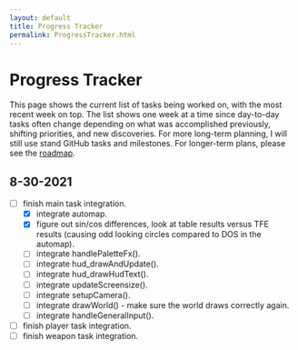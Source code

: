 ```yaml
---
layout: default
title: Progress Tracker
permalink: ProgressTracker.html
---
```

# Progress Tracker
This page shows the current list of tasks being worked on, with the most recent week on top. The list shows one week at a time since day-to-day tasks often change depending on what was accomplished previously, shifting priorities, and new discoveries. For more long-term planning, I will still use stand GitHub tasks and milestones. For longer-term plans, please see the [roadmap](Roadmap.html).

## 8-30-2021
- [ ] finish main task integration.
  - [x] integrate automap.
  - [x] figure out sin/cos differences, look at table results versus TFE results (causing odd looking circles compared to DOS in the automap).
  - [ ] integrate handlePaletteFx().
  - [ ] integrate hud_drawAndUpdate().
  - [ ] integrate hud_drawHudText().
  - [ ] integrate updateScreensize().
  - [ ] integrate setupCamera().
  - [ ] integrate drawWorld() - make sure the world draws correctly again.
  - [ ] integrate handleGeneralInput().
- [ ] finish player task integration.
- [ ] finish weapon task integration.
